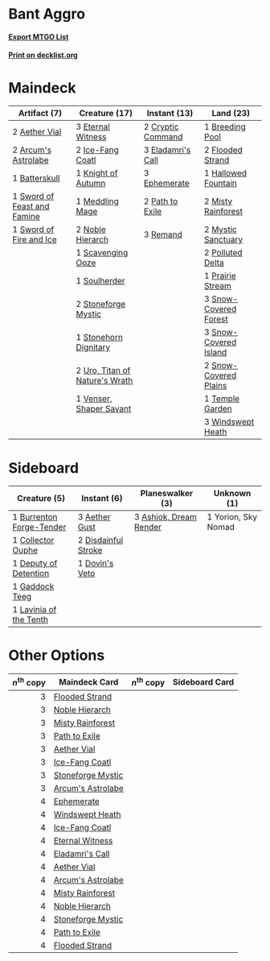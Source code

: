 # Bant Aggro

#### [Export MTGO List](../collection/Bant%20Aggro/Bant%20Aggro.txt)
#### [Print on decklist.org](http://decklist.org/?deckmain=2%09Aether%20Vial%0A2%09Arcum's%20Astrolabe%0A1%09Batterskull%0A1%09Breeding%20Pool%0A2%09Cryptic%20Command%0A3%09Eladamri's%20Call%0A3%09Ephemerate%0A3%09Eternal%20Witness%0A2%09Flooded%20Strand%0A1%09Hallowed%20Fountain%0A2%09Ice-Fang%20Coatl%0A1%09Knight%20of%20Autumn%0A1%09Meddling%20Mage%0A2%09Misty%20Rainforest%0A2%09Mystic%20Sanctuary%0A2%09Noble%20Hierarch%0A2%09Path%20to%20Exile%0A2%09Polluted%20Delta%0A1%09Prairie%20Stream%0A3%09Remand%0A1%09Scavenging%20Ooze%0A3%09Snow-Covered%20Forest%0A3%09Snow-Covered%20Island%0A2%09Snow-Covered%20Plains%0A1%09Soulherder%0A2%09Stoneforge%20Mystic%0A1%09Stonehorn%20Dignitary%0A1%09Sword%20of%20Feast%20and%20Famine%0A1%09Sword%20of%20Fire%20and%20Ice%0A1%09Temple%20Garden%0A2%09Uro,%20Titan%20of%20Nature's%20Wrath%0A1%09Venser,%20Shaper%20Savant%0A3%09Windswept%20Heath&deckside=3%09Aether%20Gust%0A3%09Ashiok,%20Dream%20Render%0A1%09Burrenton%20Forge-Tender%0A1%09Collector%20Ouphe%0A1%09Deputy%20of%20Detention%0A2%09Disdainful%20Stroke%0A1%09Dovin's%20Veto%0A1%09Gaddock%20Teeg%0A1%09Lavinia%20of%20the%20Tenth%0A1%09Yorion,%20Sky%20Nomad)
# Maindeck

|                                             Artifact (7)                                             |                                              Creature (17)                                              |                                        Instant (13)                                        |                                           Land (23)                                            |
|------------------------------------------------------------------------------------------------------|---------------------------------------------------------------------------------------------------------|--------------------------------------------------------------------------------------------|------------------------------------------------------------------------------------------------|
|2 [Aether Vial](http://gatherer.wizards.com/Pages/Card/Details.aspx?multiverseid=48146)               |3 [Eternal Witness](http://gatherer.wizards.com/Pages/Card/Details.aspx?multiverseid=51628)              |2 [Cryptic Command](http://gatherer.wizards.com/Pages/Card/Details.aspx?multiverseid=438614)|1 [Breeding Pool](http://gatherer.wizards.com/Pages/Card/Details.aspx?multiverseid=97088)       |
|2 [Arcum's Astrolabe](http://gatherer.wizards.com/Pages/Card/Details.aspx?multiverseid=464169)        |2 [Ice-Fang Coatl](http://gatherer.wizards.com/Pages/Card/Details.aspx?multiverseid=464152)              |3 [Eladamri's Call](http://gatherer.wizards.com/Pages/Card/Details.aspx?multiverseid=442192)|2 [Flooded Strand](http://gatherer.wizards.com/Pages/Card/Details.aspx?multiverseid=405098)     |
|1 [Batterskull](http://gatherer.wizards.com/Pages/Card/Details.aspx?multiverseid=233055)              |1 [Knight of Autumn](http://gatherer.wizards.com/Pages/Card/Details.aspx?multiverseid=452933)            |3 [Ephemerate](http://gatherer.wizards.com/Pages/Card/Details.aspx?multiverseid=463956)     |1 [Hallowed Fountain](http://gatherer.wizards.com/Pages/Card/Details.aspx?multiverseid=97071)   |
|1 [Sword of Feast and Famine](http://gatherer.wizards.com/Pages/Card/Details.aspx?multiverseid=214070)|1 [Meddling Mage](http://gatherer.wizards.com/Pages/Card/Details.aspx?multiverseid=179547)               |2 [Path to Exile](http://gatherer.wizards.com/Pages/Card/Details.aspx?multiverseid=220511)  |2 [Misty Rainforest](http://gatherer.wizards.com/Pages/Card/Details.aspx?multiverseid=405102)   |
|1 [Sword of Fire and Ice](http://gatherer.wizards.com/Pages/Card/Details.aspx?multiverseid=46429)     |2 [Noble Hierarch](http://gatherer.wizards.com/Pages/Card/Details.aspx?multiverseid=179434)              |3 [Remand](http://gatherer.wizards.com/Pages/Card/Details.aspx?multiverseid=380255)         |2 [Mystic Sanctuary](http://gatherer.wizards.com/Pages/Card/Details.aspx?multiverseid=473209)   |
|                                                                                                      |1 [Scavenging Ooze](http://gatherer.wizards.com/Pages/Card/Details.aspx?multiverseid=420783)             |                                                                                            |2 [Polluted Delta](http://gatherer.wizards.com/Pages/Card/Details.aspx?multiverseid=405104)     |
|                                                                                                      |1 [Soulherder](http://gatherer.wizards.com/Pages/Card/Details.aspx?multiverseid=464163)                  |                                                                                            |1 [Prairie Stream](http://gatherer.wizards.com/Pages/Card/Details.aspx?multiverseid=401998)     |
|                                                                                                      |2 [Stoneforge Mystic](http://gatherer.wizards.com/Pages/Card/Details.aspx?multiverseid=198383)           |                                                                                            |3 [Snow-Covered Forest](http://gatherer.wizards.com/Pages/Card/Details.aspx?multiverseid=121192)|
|                                                                                                      |1 [Stonehorn Dignitary](http://gatherer.wizards.com/Pages/Card/Details.aspx?multiverseid=220160)         |                                                                                            |3 [Snow-Covered Island](http://gatherer.wizards.com/Pages/Card/Details.aspx?multiverseid=121130)|
|                                                                                                      |2 [Uro, Titan of Nature's Wrath](http://gatherer.wizards.com/Pages/Card/Details.aspx?multiverseid=476480)|                                                                                            |2 [Snow-Covered Plains](http://gatherer.wizards.com/Pages/Card/Details.aspx?multiverseid=121267)|
|                                                                                                      |1 [Venser, Shaper Savant](http://gatherer.wizards.com/Pages/Card/Details.aspx?multiverseid=136209)       |                                                                                            |1 [Temple Garden](http://gatherer.wizards.com/Pages/Card/Details.aspx?multiverseid=405112)      |
|                                                                                                      |                                                                                                         |                                                                                            |3 [Windswept Heath](http://gatherer.wizards.com/Pages/Card/Details.aspx?multiverseid=405115)    |


# Sideboard

|                                           Creature (5)                                            |                                         Instant (6)                                          |                                        Planeswalker (3)                                         |    Unknown (1)    |
|---------------------------------------------------------------------------------------------------|----------------------------------------------------------------------------------------------|-------------------------------------------------------------------------------------------------|-------------------|
|1 [Burrenton Forge-Tender](http://gatherer.wizards.com/Pages/Card/Details.aspx?multiverseid=438580)|3 [Aether Gust](http://gatherer.wizards.com/Pages/Card/Details.aspx?multiverseid=466796)      |3 [Ashiok, Dream Render](http://gatherer.wizards.com/Pages/Card/Details.aspx?multiverseid=461155)|1 Yorion, Sky Nomad|
|1 [Collector Ouphe](http://gatherer.wizards.com/Pages/Card/Details.aspx?multiverseid=464107)       |2 [Disdainful Stroke](http://gatherer.wizards.com/Pages/Card/Details.aspx?multiverseid=420705)|                                                                                                 |                   |
|1 [Deputy of Detention](http://gatherer.wizards.com/Pages/Card/Details.aspx?multiverseid=457309)   |1 [Dovin's Veto](http://gatherer.wizards.com/Pages/Card/Details.aspx?multiverseid=461120)     |                                                                                                 |                   |
|1 [Gaddock Teeg](http://gatherer.wizards.com/Pages/Card/Details.aspx?multiverseid=140188)          |                                                                                              |                                                                                                 |                   |
|1 [Lavinia of the Tenth](http://gatherer.wizards.com/Pages/Card/Details.aspx?multiverseid=368983)  |                                                                                              |                                                                                                 |                   |


# Other Options

|*n*<sup>th</sup> copy|                                       Maindeck Card                                        |*n*<sup>th</sup> copy|Sideboard Card|
|--------------------:|--------------------------------------------------------------------------------------------|---------------------|--------------|
|                    3|[Flooded Strand](http://gatherer.wizards.com/Pages/Card/Details.aspx?multiverseid=405098)   |                     |              |
|                    3|[Noble Hierarch](http://gatherer.wizards.com/Pages/Card/Details.aspx?multiverseid=179434)   |                     |              |
|                    3|[Misty Rainforest](http://gatherer.wizards.com/Pages/Card/Details.aspx?multiverseid=405102) |                     |              |
|                    3|[Path to Exile](http://gatherer.wizards.com/Pages/Card/Details.aspx?multiverseid=220511)    |                     |              |
|                    3|[Aether Vial](http://gatherer.wizards.com/Pages/Card/Details.aspx?multiverseid=48146)       |                     |              |
|                    3|[Ice-Fang Coatl](http://gatherer.wizards.com/Pages/Card/Details.aspx?multiverseid=464152)   |                     |              |
|                    3|[Stoneforge Mystic](http://gatherer.wizards.com/Pages/Card/Details.aspx?multiverseid=198383)|                     |              |
|                    3|[Arcum's Astrolabe](http://gatherer.wizards.com/Pages/Card/Details.aspx?multiverseid=464169)|                     |              |
|                    4|[Ephemerate](http://gatherer.wizards.com/Pages/Card/Details.aspx?multiverseid=463956)       |                     |              |
|                    4|[Windswept Heath](http://gatherer.wizards.com/Pages/Card/Details.aspx?multiverseid=405115)  |                     |              |
|                    4|[Ice-Fang Coatl](http://gatherer.wizards.com/Pages/Card/Details.aspx?multiverseid=464152)   |                     |              |
|                    4|[Eternal Witness](http://gatherer.wizards.com/Pages/Card/Details.aspx?multiverseid=51628)   |                     |              |
|                    4|[Eladamri's Call](http://gatherer.wizards.com/Pages/Card/Details.aspx?multiverseid=442192)  |                     |              |
|                    4|[Aether Vial](http://gatherer.wizards.com/Pages/Card/Details.aspx?multiverseid=48146)       |                     |              |
|                    4|[Arcum's Astrolabe](http://gatherer.wizards.com/Pages/Card/Details.aspx?multiverseid=464169)|                     |              |
|                    4|[Misty Rainforest](http://gatherer.wizards.com/Pages/Card/Details.aspx?multiverseid=405102) |                     |              |
|                    4|[Noble Hierarch](http://gatherer.wizards.com/Pages/Card/Details.aspx?multiverseid=179434)   |                     |              |
|                    4|[Stoneforge Mystic](http://gatherer.wizards.com/Pages/Card/Details.aspx?multiverseid=198383)|                     |              |
|                    4|[Path to Exile](http://gatherer.wizards.com/Pages/Card/Details.aspx?multiverseid=220511)    |                     |              |
|                    4|[Flooded Strand](http://gatherer.wizards.com/Pages/Card/Details.aspx?multiverseid=405098)   |                     |              |

